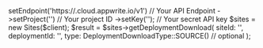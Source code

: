 <?php

use Appwrite\Client;
use Appwrite\Services\Sites;

$client = (new Client())
    ->setEndpoint('https://<REGION>.cloud.appwrite.io/v1') // Your API Endpoint
    ->setProject('<YOUR_PROJECT_ID>') // Your project ID
    ->setKey('<YOUR_API_KEY>'); // Your secret API key

$sites = new Sites($client);

$result = $sites->getDeploymentDownload(
    siteId: '<SITE_ID>',
    deploymentId: '<DEPLOYMENT_ID>',
    type: DeploymentDownloadType::SOURCE() // optional
);